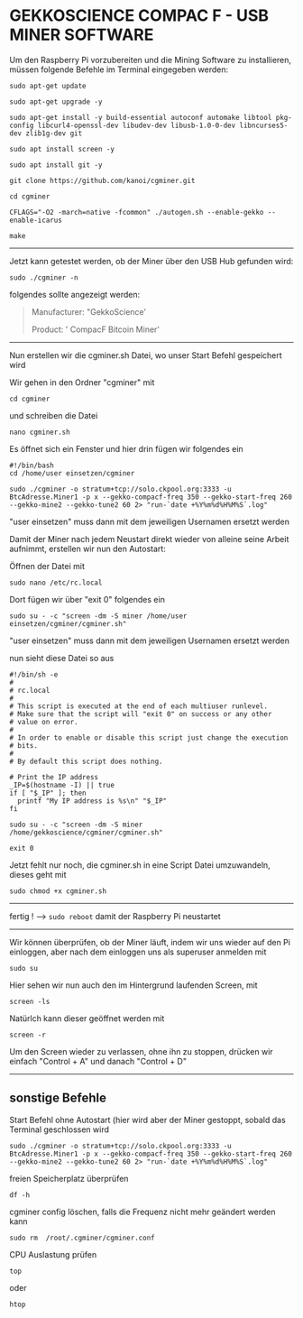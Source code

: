 # GEKKOSCIENCE COMPAC F - USB MINER SOFTWARE


Um den Raspberry Pi vorzubereiten und die Mining Software zu installieren, müssen folgende Befehle im Terminal eingegeben werden:


```
sudo apt-get update

sudo apt-get upgrade -y
```

```
sudo apt-get install -y build-essential autoconf automake libtool pkg-config libcurl4-openssl-dev libudev-dev libusb-1.0-0-dev libncurses5-dev zlib1g-dev git
```

```
sudo apt install screen -y
```

```
sudo apt install git -y
```

```
git clone https://github.com/kanoi/cgminer.git
```

```
cd cgminer
```

```
CFLAGS="-O2 -march=native -fcommon" ./autogen.sh --enable-gekko --enable-icarus
```

```
make
```

-----------------------------------------------------------------------------------------------------------------------------------------------------------
Jetzt kann getestet werden, ob der Miner über den USB Hub gefunden wird:

``` 
sudo ./cgminer -n
```

folgendes sollte angezeigt werden:


> Manufacturer: "GekkoScience'
> 
>   Product: ' CompacF Bitcoin Miner'

---

Nun erstellen wir die cgminer.sh Datei, wo unser Start Befehl gespeichert wird

Wir gehen in den Ordner "cgminer" mit 

```
cd cgminer
```

und schreiben die Datei

```
nano cgminer.sh
```

Es öffnet sich ein Fenster und hier drin fügen wir folgendes ein

```
#!/bin/bash
cd /home/user einsetzen/cgminer

sudo ./cgminer -o stratum+tcp://solo.ckpool.org:3333 -u BtcAdresse.Miner1 -p x --gekko-compacf-freq 350 --gekko-start-freq 260 --gekko-mine2 --gekko-tune2 60 2> "run-`date +%Y%m%d%H%M%S`.log"
```

"user einsetzen" muss dann mit dem jeweiligen Usernamen ersetzt werden


Damit der Miner nach jedem Neustart direkt wieder von alleine seine Arbeit aufnimmt, erstellen wir nun den Autostart:

Öffnen der Datei mit

```
sudo nano /etc/rc.local 
```
Dort fügen wir über "exit 0" folgendes ein


```
sudo su - -c "screen -dm -S miner /home/user einsetzen/cgminer/cgminer.sh"
```

"user einsetzen" muss dann mit dem jeweiligen Usernamen ersetzt werden

nun sieht diese Datei so aus

```
#!/bin/sh -e
#
# rc.local
#
# This script is executed at the end of each multiuser runlevel.
# Make sure that the script will "exit 0" on success or any other
# value on error.
#
# In order to enable or disable this script just change the execution
# bits.
#
# By default this script does nothing.

# Print the IP address
_IP=$(hostname -I) || true
if [ "$_IP" ]; then
  printf "My IP address is %s\n" "$_IP"
fi

sudo su - -c "screen -dm -S miner /home/gekkoscience/cgminer/cgminer.sh"

exit 0
```

Jetzt fehlt nur noch, die cgminer.sh in eine Script Datei umzuwandeln, dieses geht mit

```
sudo chmod +x cgminer.sh
```

---

fertig ! --> ```sudo reboot```  damit der Raspberry Pi neustartet

---

Wir können überprüfen, ob der Miner läuft, indem wir uns wieder auf den Pi einloggen, aber nach dem einloggen uns als superuser anmelden mit

```
sudo su
```

Hier sehen wir nun auch den im Hintergrund laufenden Screen, mit

```
screen -ls
```

Natürlch kann dieser geöffnet werden mit

```
screen -r
```

Um den Screen wieder zu verlassen, ohne ihn zu stoppen, drücken wir einfach "Control + A" und danach "Control + D"

---



## sonstige Befehle

Start Befehl ohne Autostart (hier wird aber der Miner gestoppt, sobald das Terminal geschlossen wird

```
sudo ./cgminer -o stratum+tcp://solo.ckpool.org:3333 -u BtcAdresse.Miner1 -p x --gekko-compacf-freq 350 --gekko-start-freq 260 --gekko-mine2 --gekko-tune2 60 2> "run-`date +%Y%m%d%H%M%S`.log"
```

freien Speicherplatz überprüfen
```
df -h
```

cgminer config löschen, falls die Frequenz nicht mehr geändert werden kann

```
sudo rm  /root/.cgminer/cgminer.conf
```

CPU Auslastung prüfen
```
top
```
oder
```
htop
```
